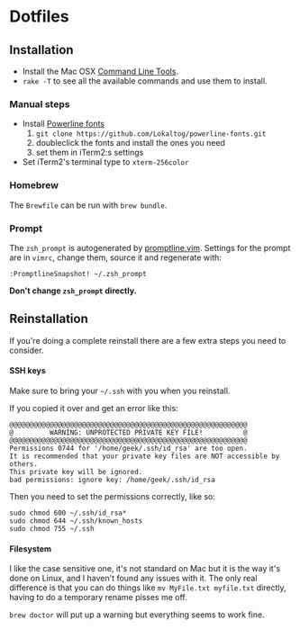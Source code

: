 # Dotfiles

## Installation

* Install the Mac OSX [Command Line Tools](https://developer.apple.com/downloads/index.action).
* `rake -T` to see all the available commands and use them to install.

### Manual steps

* Install [Powerline fonts](https://github.com/Lokaltog/powerline-fonts)
    1. `git clone https://github.com/Lokaltog/powerline-fonts.git`
    2. doubleclick the fonts and install the ones you need
    3. set them in iTerm2:s settings
* Set iTerm2's terminal type to `xterm-256color`

### Homebrew

The `Brewfile` can be run with `brew bundle`.

### Prompt

The `zsh_prompt` is autogenerated by
[promptline.vim](https://github.com/edkolev/promptline.vim).  Settings for the
prompt are in `vimrc`, change them, source it and regenerate with:

    :PromptlineSnapshot! ~/.zsh_prompt

**Don't change `zsh_prompt` directly.**

## Reinstallation

If you're doing a complete reinstall there are a few extra steps you need to
consider.

#### SSH keys

Make sure to bring your `~/.ssh` with you when you reinstall.

If you copied it over and get an error like this:

    @@@@@@@@@@@@@@@@@@@@@@@@@@@@@@@@@@@@@@@@@@@@@@@@@@@@@@@@@@@
    @         WARNING: UNPROTECTED PRIVATE KEY FILE!          @
    @@@@@@@@@@@@@@@@@@@@@@@@@@@@@@@@@@@@@@@@@@@@@@@@@@@@@@@@@@@
    Permissions 0744 for '/home/geek/.ssh/id_rsa' are too open.
    It is recommended that your private key files are NOT accessible by others.
    This private key will be ignored.
    bad permissions: ignore key: /home/geek/.ssh/id_rsa

Then you need to set the permissions correctly, like so:

    sudo chmod 600 ~/.ssh/id_rsa*
    sudo chmod 644 ~/.ssh/known_hosts
    sudo chmod 755 ~/.ssh

#### Filesystem

I like the case sensitive one, it's not standard on Mac but it is the way it's
done on Linux, and I haven't found any issues with it. The only real difference
is that you can do things like `mv MyFile.txt myfile.txt` directly, having to
do a temporary rename pisses me off.

`brew doctor` will put up a warning but everything seems to work fine.
